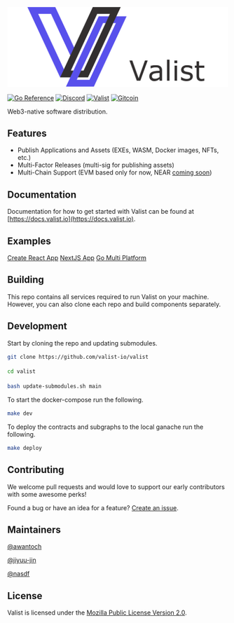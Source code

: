 [![Logo](./img/logo-header.png)](https://valist.io)

[![Go Reference](https://pkg.go.dev/badge/github.com/valist-io/valist.svg)](https://pkg.go.dev/github.com/valist-io/valist)
[![Discord](https://img.shields.io/discord/785535462311591976)](https://discord.com/channels/785535462311591976)
[![Valist](https://img.shields.io/badge/valist-published-blue)](https://app.valist.io/valist)
[![Gitcoin](https://img.shields.io/badge/gitcoin-grant-brightgreen)](https://gitcoin.co/grants/1776/valist)

Web3-native software distribution.

## Features

* Publish Applications and Assets (EXEs, WASM, Docker images, NFTs, etc.)
* Multi-Factor Releases (multi-sig for publishing assets)
* Multi-Chain Support (EVM based only for now, NEAR [coming soon](https://github.com/filecoin-project/devgrants/pull/368))

## Documentation

Documentation for how to get started with Valist can be found at [https://docs.valist.io](https://docs.valist.io).

## Examples

[Create React App](https://github.com/valist-io/example-create-react-app)
[NextJS App](https://github.com/valist-io/example-next-app)
[Go Multi Platform](https://github.com/valist-io/example-go-multi-platform)

## Building

This repo contains all services required to run Valist on your machine. However, you can also clone each repo and build components separately.

## Development

Start by cloning the repo and updating submodules.

```bash
git clone https://github.com/valist-io/valist

cd valist

bash update-submodules.sh main
```

To start the docker-compose run the following.

```bash
make dev
```

To deploy the contracts and subgraphs to the local ganache run the following.

```bash
make deploy
```

## Contributing

We welcome pull requests and would love to support our early contributors with some awesome perks!

Found a bug or have an idea for a feature? [Create an issue](https://github.com/valist-io/valist/issues/new).

## Maintainers

[@awantoch](https://github.com/awantoch)

[@jiyuu-jin](https://github.com/jiyuu-jin)

[@nasdf](https://github.com/nasdf)

## License

Valist is licensed under the [Mozilla Public License Version 2.0](https://www.mozilla.org/en-US/MPL/2.0/).
